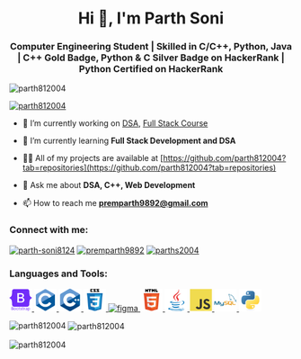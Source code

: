 <h1 align="center">Hi 👋, I'm Parth Soni</h1>
<h3 align="center">Computer Engineering Student | Skilled in C/C++, Python, Java | C++ Gold Badge, Python & C Silver Badge on HackerRank | Python Certified on HackerRank</h3>

<p align="left"> <img src="https://komarev.com/ghpvc/?username=parth812004&label=Profile%20views&color=0e75b6&style=flat" alt="parth812004" /> </p>

<p align="left"> <a href="https://github.com/ryo-ma/github-profile-trophy"><img src="https://github-profile-trophy.vercel.app/?username=parth812004" alt="parth812004" /></a> </p>

- 🔭 I’m currently working on [DSA](https://github.com/parth812004/DSA.git), [Full Stack Course](https://github.com/parth812004/Full-Stack-Course.git)

- 🌱 I’m currently learning **Full Stack Development and DSA**

- 👨‍💻 All of my projects are available at [https://github.com/parth812004?tab=repositories](https://github.com/parth812004?tab=repositories)

- 💬 Ask me about **DSA, C++, Web Development**

- 📫 How to reach me **premparth9892@gmail.com**

<h3 align="left">Connect with me:</h3>
<p align="left">
<a href="https://linkedin.com/in/parth-soni8124" target="blank"><img align="center" src="https://raw.githubusercontent.com/rahuldkjain/github-profile-readme-generator/master/src/images/icons/Social/linked-in-alt.svg" alt="parth-soni8124" height="30" width="40" /></a>
<a href="https://www.hackerrank.com/premparth9892" target="blank"><img align="center" src="https://raw.githubusercontent.com/rahuldkjain/github-profile-readme-generator/master/src/images/icons/Social/hackerrank.svg" alt="premparth9892" height="30" width="40" /></a>
<a href="https://www.leetcode.com/parths2004" target="blank"><img align="center" src="https://raw.githubusercontent.com/rahuldkjain/github-profile-readme-generator/master/src/images/icons/Social/leet-code.svg" alt="parths2004" height="30" width="40" /></a>
</p>

<h3 align="left">Languages and Tools:</h3>
<p align="left"> <a href="https://getbootstrap.com" target="_blank" rel="noreferrer"> <img src="https://raw.githubusercontent.com/devicons/devicon/master/icons/bootstrap/bootstrap-plain-wordmark.svg" alt="bootstrap" width="40" height="40"/> </a> <a href="https://www.cprogramming.com/" target="_blank" rel="noreferrer"> <img src="https://raw.githubusercontent.com/devicons/devicon/master/icons/c/c-original.svg" alt="c" width="40" height="40"/> </a> <a href="https://www.w3schools.com/cpp/" target="_blank" rel="noreferrer"> <img src="https://raw.githubusercontent.com/devicons/devicon/master/icons/cplusplus/cplusplus-original.svg" alt="cplusplus" width="40" height="40"/> </a> <a href="https://www.w3schools.com/css/" target="_blank" rel="noreferrer"> <img src="https://raw.githubusercontent.com/devicons/devicon/master/icons/css3/css3-original-wordmark.svg" alt="css3" width="40" height="40"/> </a> <a href="https://www.figma.com/" target="_blank" rel="noreferrer"> <img src="https://www.vectorlogo.zone/logos/figma/figma-icon.svg" alt="figma" width="40" height="40"/> </a> <a href="https://www.w3.org/html/" target="_blank" rel="noreferrer"> <img src="https://raw.githubusercontent.com/devicons/devicon/master/icons/html5/html5-original-wordmark.svg" alt="html5" width="40" height="40"/> </a> <a href="https://www.java.com" target="_blank" rel="noreferrer"> <img src="https://raw.githubusercontent.com/devicons/devicon/master/icons/java/java-original.svg" alt="java" width="40" height="40"/> </a> <a href="https://developer.mozilla.org/en-US/docs/Web/JavaScript" target="_blank" rel="noreferrer"> <img src="https://raw.githubusercontent.com/devicons/devicon/master/icons/javascript/javascript-original.svg" alt="javascript" width="40" height="40"/> </a> <a href="https://www.mysql.com/" target="_blank" rel="noreferrer"> <img src="https://raw.githubusercontent.com/devicons/devicon/master/icons/mysql/mysql-original-wordmark.svg" alt="mysql" width="40" height="40"/> </a> <a href="https://www.python.org" target="_blank" rel="noreferrer"> <img src="https://raw.githubusercontent.com/devicons/devicon/master/icons/python/python-original.svg" alt="python" width="40" height="40"/> </a> </p>

<p><img align="left" src="https://github-readme-stats.vercel.app/api/top-langs?username=parth812004&show_icons=true&locale=en&layout=compact" alt="parth812004" /></p>

<p>&nbsp;<img align="center" src="https://github-readme-stats.vercel.app/api?username=parth812004&show_icons=true&locale=en" alt="parth812004" /></p>

<p><img align="center" src="https://github-readme-streak-stats.herokuapp.com/?user=parth812004&" alt="parth812004" /></p>
